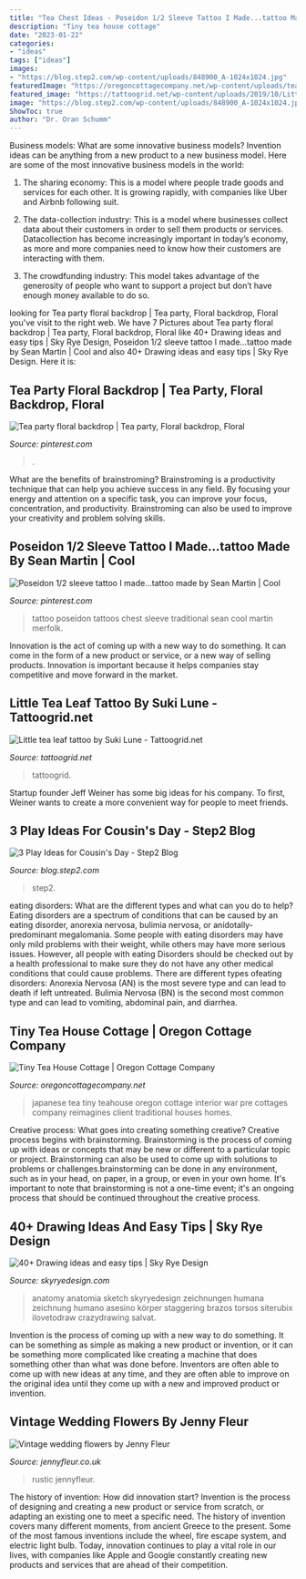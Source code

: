 ```yaml
---
title: "Tea Chest Ideas - Poseidon 1/2 Sleeve Tattoo I Made...tattoo Made By Sean Martin"
description: "Tiny tea house cottage"
date: "2023-01-22"
categories:
- "ideas"
tags: ["ideas"]
images:
- "https://blog.step2.com/wp-content/uploads/848900_A-1024x1024.jpg"
featuredImage: "https://oregoncottagecompany.net/wp-content/uploads/tea-house-cottage-4-min.jpg"
featured_image: "https://tattoogrid.net/wp-content/uploads/2019/10/Little-tea-leaf-tattoo-by-Suki-Lune.jpeg"
image: "https://blog.step2.com/wp-content/uploads/848900_A-1024x1024.jpg"
ShowToc: true
author: "Dr. Oran Schumm"
---
```



Business models: What are some innovative business models?
Invention ideas can be anything from a new product to a new business model. Here are some of the most innovative business models in the world:
1. The sharing economy: This is a model where people trade goods and services for each other. It is growing rapidly, with companies like Uber and Airbnb following suit.

2. The data-collection industry: This is a model where businesses collect data about their customers in order to sell them products or services. Datacollection has become increasingly important in today’s economy, as more and more companies need to know how their customers are interacting with them.

3. The crowdfunding industry: This model takes advantage of the generosity of people who want to support a project but don’t have enough money available to do so.

	

		
looking for Tea party floral backdrop | Tea party, Floral backdrop, Floral you've visit to the right web. We have 7 Pictures about Tea party floral backdrop | Tea party, Floral backdrop, Floral like 40+ Drawing ideas and easy tips | Sky Rye Design, Poseidon 1/2 sleeve tattoo I made...tattoo made by Sean Martin | Cool and also 40+ Drawing ideas and easy tips | Sky Rye Design. Here it is:
		
    
## Tea Party Floral Backdrop | Tea Party, Floral Backdrop, Floral

<img loading=lazy src="https://i.pinimg.com/originals/a4/da/8a/a4da8ad935c082b8a062038d4e84d92d.jpg" onerror="this.onerror=null;this.src='https://tse4.mm.bing.net/th?id=OIP.JOAbbr2zqmjRJn9_0XflWQHaJ4&amp;pid=15.1';" alt="Tea party floral backdrop | Tea party, Floral backdrop, Floral">

_Source: pinterest.com_

>. 

	

What are the benefits of brainstroming?
Brainstroming is a productivity technique that can help you achieve success in any field. By focusing your energy and attention on a specific task, you can improve your focus, concentration, and productivity. Brainstroming can also be used to improve your creativity and problem solving skills.

    
## Poseidon 1/2 Sleeve Tattoo I Made...tattoo Made By Sean Martin | Cool

<img loading=lazy src="https://i.pinimg.com/736x/f1/3f/e8/f13fe888513e88cb24871287a229c019--merfolk-sean-opry.jpg" onerror="this.onerror=null;this.src='https://tse1.mm.bing.net/th?id=OIP.kjMaX_sA3HeQHIs0HzI9sgHaHa&amp;pid=15.1';" alt="Poseidon 1/2 sleeve tattoo I made...tattoo made by Sean Martin | Cool">

_Source: pinterest.com_

>tattoo poseidon tattoos chest sleeve traditional sean cool martin merfolk. 

	

Innovation is the act of coming up with a new way to do something. It can come in the form of a new product or service, or a new way of selling products. Innovation is important because it helps companies stay competitive and move forward in the market.

    
## Little Tea Leaf Tattoo By Suki Lune - Tattoogrid.net

<img loading=lazy src="https://tattoogrid.net/wp-content/uploads/2019/10/Little-tea-leaf-tattoo-by-Suki-Lune.jpeg" onerror="this.onerror=null;this.src='https://tse2.mm.bing.net/th?id=OIP.G0A97PIf4XfO5jE7U-8qqwHaHa&amp;pid=15.1';" alt="Little tea leaf tattoo by Suki Lune - Tattoogrid.net">

_Source: tattoogrid.net_

>tattoogrid. 

	

Startup founder Jeff Weiner has some big ideas for his company. To first, Weiner wants to create a more convenient way for people to meet friends.

    
## 3 Play Ideas For Cousin&#039;s Day - Step2 Blog

<img loading=lazy src="https://blog.step2.com/wp-content/uploads/848900_A-1024x1024.jpg" onerror="this.onerror=null;this.src='https://tse4.mm.bing.net/th?id=OIP.Ri3eO9IlrgcqOdZdeM0YRAHaHa&amp;pid=15.1';" alt="3 Play Ideas for Cousin&#039;s Day - Step2 Blog">

_Source: blog.step2.com_

>step2. 

	

eating disorders: What are the different types and what can you do to help?
Eating disorders are a spectrum of conditions that can be caused by an eating disorder, anorexia nervosa, bulimia nervosa, or anidotally-predominant megalomania. Some people with eating disorders may have only mild problems with their weight, while others may have more serious issues. However, all people with eating Disorders should be checked out by a health professional to make sure they do not have any other medical conditions that could cause problems. 
There are different types ofeating disorders: Anorexia Nervosa (AN) is the most severe type and can lead to death if left untreated. Bulimia Nervosa (BN) is the second most common type and can lead to vomiting, abdominal pain, and diarrhea.

    
## Tiny Tea House Cottage | Oregon Cottage Company

<img loading=lazy src="https://oregoncottagecompany.net/wp-content/uploads/tea-house-cottage-4-min.jpg" onerror="this.onerror=null;this.src='https://tse4.mm.bing.net/th?id=OIP.YbfvJg_AF9oiUET8kxpwuAHaD0&amp;pid=15.1';" alt="Tiny Tea House Cottage | Oregon Cottage Company">

_Source: oregoncottagecompany.net_

>japanese tea tiny teahouse oregon cottage interior war pre cottages company reimagines client traditional houses homes. 

	

Creative process: What goes into creating something creative?
Creative process begins with brainstorming. Brainstorming is the process of coming up with ideas or concepts that may be new or different to a particular topic or project. Brainstorming can also be used to come up with solutions to problems or challenges.brainstorming can be done in any environment, such as in your head, on paper, in a group, or even in your own home. It's important to note that brainstorming is not a one-time event; it's an ongoing process that should be continued throughout the creative process.

    
## 40+ Drawing Ideas And Easy Tips | Sky Rye Design

<img loading=lazy src="https://skyryedesign.com/wp-content/uploads/2019/11/8db5fd0428e3528730771428fa2f285c.jpg" onerror="this.onerror=null;this.src='https://tse4.mm.bing.net/th?id=OIP.pqkLUKN20f4YJqkh31uQvgHaJ4&amp;pid=15.1';" alt="40+ Drawing ideas and easy tips | Sky Rye Design">

_Source: skyryedesign.com_

>anatomy anatomia sketch skyryedesign zeichnungen humana zeichnung humano asesino körper staggering brazos torsos siterubix ilovetodraw crazydrawing salvat. 

	

Invention is the process of coming up with a new way to do something. It can be something as simple as making a new product or invention, or it can be something more complicated like creating a machine that does something other than what was done before. Inventors are often able to come up with new ideas at any time, and they are often able to improve on the original idea until they come up with a new and improved product or invention.

    
## Vintage Wedding Flowers By Jenny Fleur

<img loading=lazy src="https://www.jennyfleur.co.uk/wp-content/uploads/2016/03/IMG_6676.jpg" onerror="this.onerror=null;this.src='https://tse2.mm.bing.net/th?id=OIP.kRkGjXkj_3erlqXPmY3b9gHaFA&amp;pid=15.1';" alt="Vintage wedding flowers by Jenny Fleur">

_Source: jennyfleur.co.uk_

>rustic jennyfleur. 

	

The history of invention: How did innovation start?
Invention is the process of designing and creating a new product or service from scratch, or adapting an existing one to meet a specific need. The history of invention covers many different moments, from ancient Greece to the present. Some of the most famous inventions include the wheel, fire escape system, and electric light bulb. Today, innovation continues to play a vital role in our lives, with companies like Apple and Google constantly creating new products and services that are ahead of their competition.

